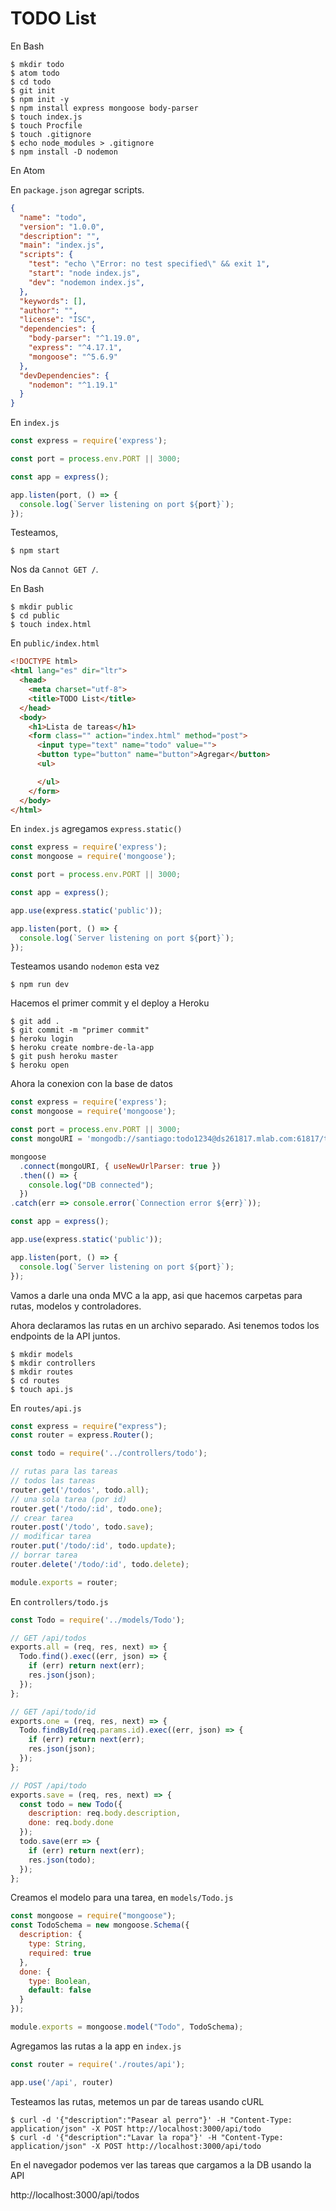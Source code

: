 # TODO List

En Bash

```
$ mkdir todo
$ atom todo
$ cd todo
$ git init
$ npm init -y
$ npm install express mongoose body-parser
$ touch index.js
$ touch Procfile
$ touch .gitignore
$ echo node_modules > .gitignore
$ npm install -D nodemon
```

En Atom

En `package.json` agregar scripts.

```json
{
  "name": "todo",
  "version": "1.0.0",
  "description": "",
  "main": "index.js",
  "scripts": {
    "test": "echo \"Error: no test specified\" && exit 1",   
    "start": "node index.js",
    "dev": "nodemon index.js",
  },
  "keywords": [],
  "author": "",
  "license": "ISC",
  "dependencies": {
    "body-parser": "^1.19.0",
    "express": "^4.17.1",
    "mongoose": "^5.6.9"
  },
  "devDependencies": {
    "nodemon": "^1.19.1"
  }
}
```

En `index.js`

```js
const express = require('express');

const port = process.env.PORT || 3000;

const app = express();

app.listen(port, () => {
  console.log(`Server listening on port ${port}`);
});
```

Testeamos,

```
$ npm start
```

Nos da `Cannot GET /`.

En Bash

```
$ mkdir public
$ cd public
$ touch index.html
```

En `public/index.html`

```html
<!DOCTYPE html>
<html lang="es" dir="ltr">
  <head>
    <meta charset="utf-8">
    <title>TODO List</title>
  </head>
  <body>
    <h1>Lista de tareas</h1>
    <form class="" action="index.html" method="post">
      <input type="text" name="todo" value="">
      <button type="button" name="button">Agregar</button>
      <ul>

      </ul>
    </form>
  </body>
</html>
```
En `index.js` agregamos `express.static()`

```js
const express = require('express');
const mongoose = require('mongoose');

const port = process.env.PORT || 3000;

const app = express();

app.use(express.static('public'));

app.listen(port, () => {
  console.log(`Server listening on port ${port}`);
});
```

Testeamos usando `nodemon` esta vez

```
$ npm run dev
```

Hacemos el primer commit y el deploy a Heroku

```
$ git add .
$ git commit -m "primer commit"
$ heroku login
$ heroku create nombre-de-la-app
$ git push heroku master
$ heroku open
```
Ahora la conexion con la base de datos

```js
const express = require('express');
const mongoose = require('mongoose');

const port = process.env.PORT || 3000;
const mongoURI = 'mongodb://santiago:todo1234@ds261817.mlab.com:61817/todo_api';

mongoose
  .connect(mongoURI, { useNewUrlParser: true })
  .then(() => {
    console.log("DB connected");
  })
.catch(err => console.error(`Connection error ${err}`));

const app = express();

app.use(express.static('public'));

app.listen(port, () => {
  console.log(`Server listening on port ${port}`);
});
```

Vamos a darle una onda MVC a la app, asi que hacemos carpetas para rutas, modelos y controladores.

Ahora declaramos las rutas en un archivo separado. Asi tenemos todos los endpoints de la API juntos.

```
$ mkdir models
$ mkdir controllers
$ mkdir routes
$ cd routes
$ touch api.js
```

En `routes/api.js`

```js
const express = require("express");
const router = express.Router();

const todo = require('../controllers/todo');

// rutas para las tareas
// todos las tareas
router.get('/todos', todo.all);
// una sola tarea (por id)
router.get('/todo/:id', todo.one);
// crear tarea
router.post('/todo', todo.save);
// modificar tarea
router.put('/todo/:id', todo.update);
// borrar tarea
router.delete('/todo/:id', todo.delete);

module.exports = router;
```

En `controllers/todo.js`

```js
const Todo = require('../models/Todo');

// GET /api/todos
exports.all = (req, res, next) => {
  Todo.find().exec((err, json) => {
    if (err) return next(err);
    res.json(json);
  });
};

// GET /api/todo/id
exports.one = (req, res, next) => {
  Todo.findById(req.params.id).exec((err, json) => {
    if (err) return next(err);
    res.json(json);
  });
};

// POST /api/todo
exports.save = (req, res, next) => {
  const todo = new Todo({
    description: req.body.description,
    done: req.body.done
  });
  todo.save(err => {
    if (err) return next(err);
    res.json(todo);
  });
};
```

Creamos el modelo para una tarea, en `models/Todo.js`

```js
const mongoose = require("mongoose");
const TodoSchema = new mongoose.Schema({
  description: {
    type: String,
    required: true
  },
  done: {
    type: Boolean,
    default: false
  }
});

module.exports = mongoose.model("Todo", TodoSchema);
```

Agregamos las rutas a la app en `index.js`

```js
const router = require('./routes/api');

app.use('/api', router)
```

Testeamos las rutas, metemos un par de tareas usando cURL

```
$ curl -d '{"description":"Pasear al perro"}' -H "Content-Type: application/json" -X POST http://localhost:3000/api/todo
$ curl -d '{"description":"Lavar la ropa"}' -H "Content-Type: application/json" -X POST http://localhost:3000/api/todo
```

En el navegador podemos ver las tareas que cargamos a la DB usando la API

http://localhost:3000/api/todos 
